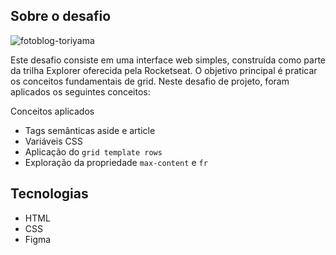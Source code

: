 ## Sobre o desafio
![fotoblog-toriyama](https://github.com/marlonfrnds/fotoblog-toriyama/assets/115473116/0bb8f26d-3753-4b7f-b629-b87a30c4659f)

Este desafio consiste em uma interface web simples, construída como parte da trilha Explorer oferecida pela Rocketseat.
O objetivo principal é praticar os conceitos fundamentais de grid. Neste desafio de projeto, foram aplicados os seguintes conceitos: 

Conceitos aplicados
* Tags semânticas aside e article
* Variáveis CSS
* Aplicação do `grid template rows`
* Exploração da propriedade `max-content` e `fr`

## Tecnologias
- HTML
- CSS
- Figma
